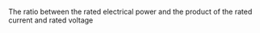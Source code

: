 ﻿The ratio between the rated electrical power and the product of the rated current and rated voltage
